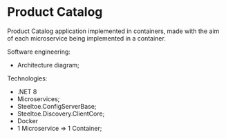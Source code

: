 # Product Catalog

Product Catalog application implemented in containers, made with the aim of each microservice being implemented in a container.

Software engineering:
- Architecture diagram;

Technologies: 
- .NET 8
- Microservices;
- Steeltoe.ConfigServerBase;
- Steeltoe.Discovery.ClientCore;
- Docker
- 1 Microservice => 1 Container;
